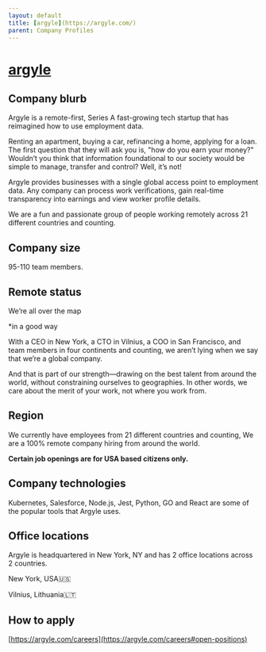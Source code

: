 ```yaml
---
layout: default
title: [argyle](https://argyle.com/) 
parent: Company Profiles
---
```


# [argyle](https://argyle.com/) 

## Company blurb

Argyle is a remote-first, Series A fast-growing tech startup that has reimagined how to use employment data.

Renting an apartment, buying a car, refinancing a home, applying for a loan. The first question that they will ask you is, "how do you earn your money?" Wouldn’t you think that information foundational to our society would be simple to manage, transfer and control? Well, it’s not!

Argyle provides businesses with a single global access point to employment data. Any company can process work verifications, gain real-time transparency into earnings and view worker profile details.

We are a fun and passionate group of people working remotely across 21 different countries and counting. 

## Company size

95-110 team members. 

## Remote status

We’re all over the map

*in a good way


With a CEO in New York, a CTO in Vilnius, a COO in San Francisco, and team members in four continents and counting, we aren’t lying when we say that we’re a global company.

And that is part of our strength—drawing on the best talent from around the world, without constraining ourselves to geographies. In other words, we care about the merit of your work, not where you work from.

## Region

We currently have employees from 21 different countries and counting, We are a 100% remote company hiring from around the world. 

**Certain job openings are for USA based citizens only.**

## Company technologies

Kubernetes, Salesforce, Node.js, Jest, Python, GO and React are some of the popular tools that Argyle uses.

## Office locations

Argyle is headquartered in New York, NY and has 2 office locations across 2 countries.

New York, USA🇺🇸

Vilnius, Lithuania🇱🇹

## How to apply

[https://argyle.com/careers](https://argyle.com/careers#open-positions)

